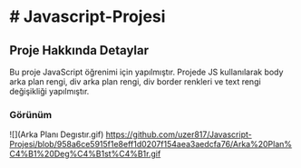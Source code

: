 <h1> # Javascript-Projesi </h1>


<h2>Proje Hakkında Detaylar </h2>

Bu proje JavaScript öğrenimi için yapılmıştır.
Projede JS kullanılarak body arka plan rengi, div arka plan rengi, div border renkleri ve text rengi değişikliği yapılmıştır.


<h3> Görünüm </h3>

![](Arka Planı Degıstır.gif)
https://github.com/uzer817/Javascript-Projesi/blob/958a6ce5915f1e8eff1d0207f154aea3aedcfa76/Arka%20Plan%C4%B1%20Deg%C4%B1st%C4%B1r.gif
